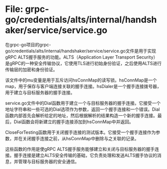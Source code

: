 # File: grpc-go/credentials/alts/internal/handshaker/service/service.go

在grpc-go项目的grpc-go/credentials/alts/internal/handshaker/service/service.go文件是用于实现gRPC ALTS握手服务的功能。ALTS（Application Layer Transport Security）是gRPC的一种安全传输协议，它使用TLS进行初始身份验证，之后使用ALTS进行传输层的加密和身份验证。

该文件中的mu变量是用于互斥访问hsConnMap的读写锁。hsConnMap是一个map，用于保存与客户端连接关联的握手连接。hsDialer是一个握手连接拨号器，用于建立与目标服务器的握手连接。

service.go文件中的Dial函数用于建立一个与目标服务器的握手连接。它接受一个地址字符串和一些可选的Dial选项作为参数，返回一个握手连接和一个错误。Dial函数内部首先会解析给定的地址，然后根据解析的结果构造一个新的握手连接。最后，Dial函数会将新建立的握手连接添加到hsConnMap中并返回。

CloseForTesting函数用于关闭握手连接的测试版本。它接受一个握手连接作为参数，并在关闭握手连接之前，从hsConnMap中删除与之关联的记录。

这些函数的作用是使gRPC ALTS握手服务能够建立和关闭与目标服务器的握手连接。握手连接是建立ALTS安全传输的基础，它负责处理和发送ALTS握手协议的消息，并管理与目标服务器的安全通信。

